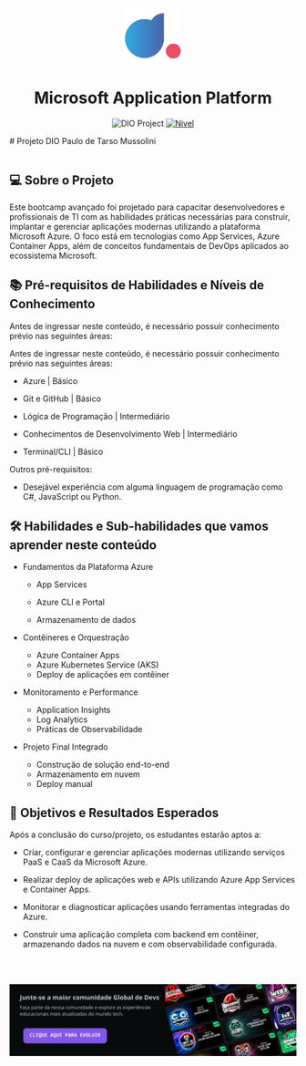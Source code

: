 <!--START_SECTION:header-->
<div align="center">
  <p align="center">
    <img 
      alt="DIO Education" 
      src="https://raw.githubusercontent.com/digitalinnovationone/template-github-trilha/main/.github/assets/logo.webp" 
      width="100px" 
    />
    <h1>Microsoft Application Platform</h1>
  </p>
</div>
<!--END_SECTION:header-->

<p align="center">
  <img src="https://img.shields.io/static/v1?label=DIO&message=Education&color=E94D5F&labelColor=202024" alt="DIO Project" />
  <a href="NIVEL"><img  src="https://img.shields.io/static/v1?label=Nivel&message=Basico&color=E94D5F&labelColor=202024" alt="Nivel"></a>

</p>
# Projeto DIO
Paulo de Tarso Mussolini

<br/>
<br/>

## 💻 Sobre o Projeto
Este bootcamp avançado foi projetado para capacitar desenvolvedores e profissionais de TI com as habilidades práticas necessárias para construir, implantar e gerenciar aplicações modernas utilizando a plataforma Microsoft Azure. O foco está em tecnologias como App Services, Azure Container Apps,  além de conceitos fundamentais de DevOps aplicados ao ecossistema Microsoft.

## 📚 Pré-requisitos de Habilidades e Níveis de Conhecimento

Antes de ingressar neste conteúdo, é necessário possuir conhecimento prévio nas seguintes áreas:

Antes de ingressar neste conteúdo, é necessário possuir conhecimento prévio nas seguintes áreas:

- Azure | Básico

- Git e GitHub | Básico

- Lógica de Programação | Intermediário

- Conhecimentos de Desenvolvimento Web | Intermediário

- Terminal/CLI | Básico

Outros pré-requisitos:

- Desejável experiência com alguma linguagem de programação como C#, JavaScript ou Python.

## 🛠️ Habilidades e Sub-habilidades que vamos aprender neste conteúdo

- Fundamentos da Plataforma Azure

  - App Services

  - Azure CLI e Portal

  - Armazenamento de dados

- Contêineres e Orquestração

  - Azure Container Apps
  - Azure Kubernetes Service (AKS)
  - Deploy de aplicações em contêiner


- Monitoramento e Performance
  - Application Insights
  - Log Analytics
  - Práticas de Observabilidade

- Projeto Final Integrado
  - Construção de solução end-to-end
  - Armazenamento em nuvem
  - Deploy manual 

## 🎯 Objetivos e Resultados Esperados

Após a conclusão do curso/projeto, os estudantes estarão aptos a:

- Criar, configurar e gerenciar aplicações modernas utilizando serviços PaaS e CaaS da Microsoft Azure.

- Realizar deploy de aplicações web e APIs utilizando Azure App Services e Container Apps.

- Monitorar e diagnosticar aplicações usando ferramentas integradas do Azure.

- Construir uma aplicação completa com backend em contêiner, armazenando dados na nuvem e com observabilidade configurada.

<!--START_SECTION:footer-->

<br />
<br />

<p align="center">
  <a href="https://www.dio.me/" target="_blank">
    <img align="center" src="https://raw.githubusercontent.com/digitalinnovationone/template-github-trilha/main/.github/assets/footer.png" alt="banner"/>
  </a>
</p>
